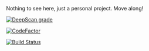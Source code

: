 Nothing to see here, just a personal project. Move along!

[![DeepScan grade](https://deepscan.io/api/teams/5079/projects/6855/branches/60175/badge/grade.svg)](https://deepscan.io/dashboard#view=project&tid=5079&pid=6855&bid=60175)

[![CodeFactor](https://www.codefactor.io/repository/github/kvasbo/tellulf-client/badge)](https://www.codefactor.io/repository/github/kvasbo/tellulf-client)

[![Build Status](https://travis-ci.com/kvasbo/tellulf.svg?branch=master)](https://travis-ci.com/kvasbo/tellulf)